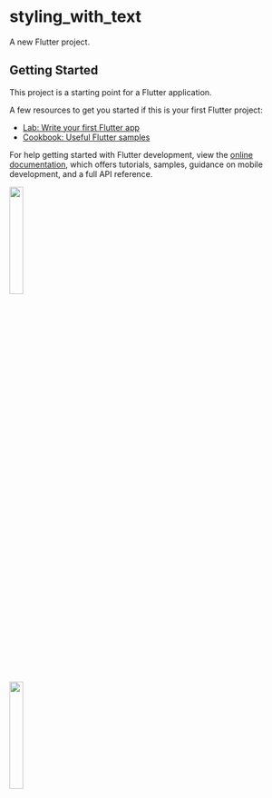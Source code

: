 # styling_with_text

A new Flutter project.

## Getting Started

This project is a starting point for a Flutter application.

A few resources to get you started if this is your first Flutter project:

- [Lab: Write your first Flutter app](https://docs.flutter.dev/get-started/codelab)
- [Cookbook: Useful Flutter samples](https://docs.flutter.dev/cookbook)

For help getting started with Flutter development, view the
[online documentation](https://docs.flutter.dev/), which offers tutorials,
samples, guidance on mobile development, and a full API reference.
<p><img src="https://user-images.githubusercontent.com/116253963/214764853-a7756877-fc54-449f-83e9-1dbc67fc1079.PNG" height=22% wight=22%></p>
<p><img src="https://user-images.githubusercontent.com/116253963/214765173-31ec0c8c-c450-4c8b-b01d-e920898197be.PNG" height=22% wight=22%></p>

